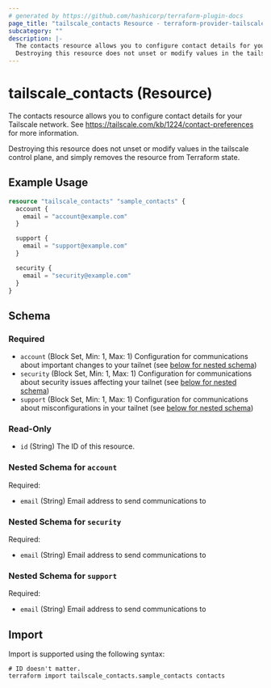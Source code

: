 ```yaml
---
# generated by https://github.com/hashicorp/terraform-plugin-docs
page_title: "tailscale_contacts Resource - terraform-provider-tailscale"
subcategory: ""
description: |-
  The contacts resource allows you to configure contact details for your Tailscale network. See https://tailscale.com/kb/1224/contact-preferences for more information.
  Destroying this resource does not unset or modify values in the tailscale control plane, and simply removes the resource from Terraform state.
---
```


# tailscale_contacts (Resource)

The contacts resource allows you to configure contact details for your Tailscale network. See https://tailscale.com/kb/1224/contact-preferences for more information.

Destroying this resource does not unset or modify values in the tailscale control plane, and simply removes the resource from Terraform state.

## Example Usage

```terraform
resource "tailscale_contacts" "sample_contacts" {
  account {
    email = "account@example.com"
  }

  support {
    email = "support@example.com"
  }

  security {
    email = "security@example.com"
  }
}
```

<!-- schema generated by tfplugindocs -->
## Schema

### Required

- `account` (Block Set, Min: 1, Max: 1) Configuration for communications about important changes to your tailnet (see [below for nested schema](#nestedblock--account))
- `security` (Block Set, Min: 1, Max: 1) Configuration for communications about security issues affecting your tailnet (see [below for nested schema](#nestedblock--security))
- `support` (Block Set, Min: 1, Max: 1) Configuration for communications about misconfigurations in your tailnet (see [below for nested schema](#nestedblock--support))

### Read-Only

- `id` (String) The ID of this resource.

<a id="nestedblock--account"></a>
### Nested Schema for `account`

Required:

- `email` (String) Email address to send communications to


<a id="nestedblock--security"></a>
### Nested Schema for `security`

Required:

- `email` (String) Email address to send communications to


<a id="nestedblock--support"></a>
### Nested Schema for `support`

Required:

- `email` (String) Email address to send communications to

## Import

Import is supported using the following syntax:

```shell
# ID doesn't matter.
terraform import tailscale_contacts.sample_contacts contacts
```
